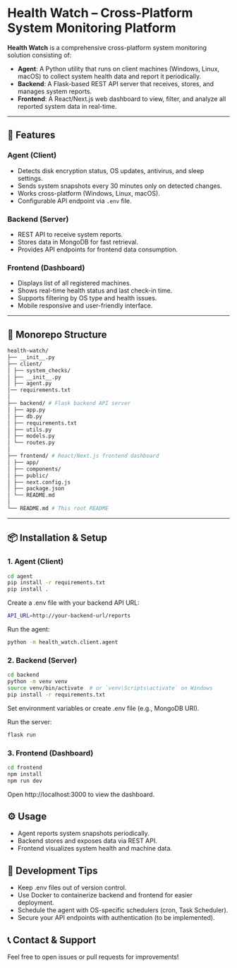 # Health Watch – Cross-Platform System Monitoring Platform

**Health Watch** is a comprehensive cross-platform system monitoring solution consisting of:

- **Agent**: A Python utility that runs on client machines (Windows, Linux, macOS) to collect system health data and report it periodically.
- **Backend**: A Flask-based REST API server that receives, stores, and manages system reports.
- **Frontend**: A React/Next.js web dashboard to view, filter, and analyze all reported system data in real-time.

---

## 🚀 Features

### Agent (Client)
- Detects disk encryption status, OS updates, antivirus, and sleep settings.
- Sends system snapshots every 30 minutes only on detected changes.
- Works cross-platform (Windows, Linux, macOS).
- Configurable API endpoint via `.env` file.

### Backend (Server)
- REST API to receive system reports.
- Stores data in MongoDB for fast retrieval.
- Provides API endpoints for frontend data consumption.

### Frontend (Dashboard)
- Displays list of all registered machines.
- Shows real-time health status and last check-in time.
- Supports filtering by OS type and health issues.
- Mobile responsive and user-friendly interface.

---

## 📁 Monorepo Structure

```bash
health-watch/
├── __init__.py 
├── client/ 
│ ├── system_checks/ 
│ ├── __init__.py
│ ├── agent.py
│── requirements.txt
│
├── backend/ # Flask backend API server
│ ├── app.py
│ ├── db.py
│ ├── requirements.txt
│ ├── utils.py
│ ├── models.py
│ └── routes.py
│
├── frontend/ # React/Next.js frontend dashboard
│ ├── app/
│ ├── components/
│ ├── public/
│ ├── next.config.js
│ ├── package.json
│ └── README.md
│
└── README.md # This root README
```


---

## 📦 Installation & Setup

### 1. Agent (Client)

```bash
cd agent
pip install -r requirements.txt
pip install .
```

Create a .env file with your backend API URL:

```bash
API_URL=http://your-backend-url/reports
```

Run the agent:

```bash
python -m health_watch.client.agent
```

### 2. Backend (Server)

```bash
cd backend
python -m venv venv
source venv/bin/activate  # or `venv\Scripts\activate` on Windows
pip install -r requirements.txt
```

Set environment variables or create .env file (e.g., MongoDB URI).

Run the server:
```bash
flask run
```

### 3. Frontend (Dashboard)
```bash
cd frontend
npm install
npm run dev
```

Open http://localhost:3000 to view the dashboard.

## ⚙️ Usage
 - Agent reports system snapshots periodically.
 - Backend stores and exposes data via REST API.
 - Frontend visualizes system health and machine data.


## 🔧 Development Tips
 - Keep .env files out of version control.
 - Use Docker to containerize backend and frontend for easier deployment.
 - Schedule the agent with OS-specific schedulers (cron, Task Scheduler).
 - Secure your API endpoints with authentication (to be implemented).

 ## 📞 Contact & Support

 Feel free to open issues or pull requests for improvements!

